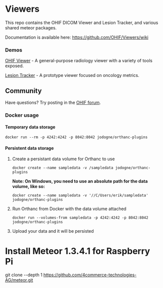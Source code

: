 # Viewers
This repo contains the OHIF DICOM Viewer and Lesion Tracker, and various shared meteor packages.

Documentation is available here: https://github.com/OHIF/Viewers/wiki

### Demos
[OHIF Viewer](http://viewer.ohif.org/) - A general-purpose radiology viewer with a variety of tools exposed.

[Lesion Tracker](http://lesiontracker.ohif.org/) - A prototype viewer focused on oncology metrics.

Community
---------

Have questions?  Try posting in the [OHIF forum](http://forum.ohif.org/).

### Docker usage
#### Temporary data storage
````
docker run --rm -p 4242:4242 -p 8042:8042 jodogne/orthanc-plugins
````

#### Persistent data storage
1. Create a persistant data volume for Orthanc to use

    ````
    docker create --name sampledata -v /sampledata jodogne/orthanc-plugins
    ````
    
    **Note: On Windows, you need to use an absolute path for the data volume, like so:**
    
    ````
    docker create --name sampledata -v '//C/Users/erik/sampledata' jodogne/orthanc-plugins
    ````

2. Run Orthanc from Docker with the data volume attached

    ````
    docker run --volumes-from sampledata -p 4242:4242 -p 8042:8042 jodogne/orthanc-plugins
    ````

3. Upload your data and it will be persisted

# Install Meteor 1.3.4.1 for Raspberry Pi

git clone --depth 1 https://github.com/4commerce-technologies-AG/meteor.git
